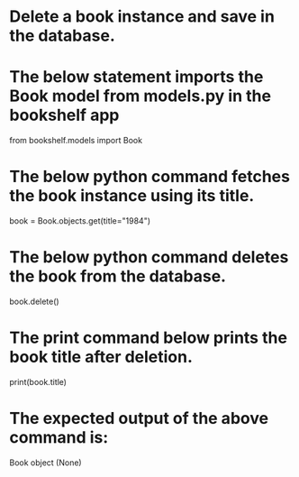 # Delete a book instance and save in the database.

# The below statement imports the Book model from models.py in the bookshelf app
from bookshelf.models import Book

# The below python command fetches the book instance using its title.
book = Book.objects.get(title="1984")

# The below python command deletes the book from the database.
book.delete()

# The print command below prints the book title after deletion.
print(book.title)

# The expected output of the above command is:
Book object (None)
